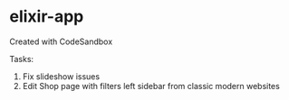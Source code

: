# elixir-app
Created with CodeSandbox

Tasks:
1. Fix slideshow issues
2. Edit Shop page with filters left sidebar from classic modern websites
 
 
